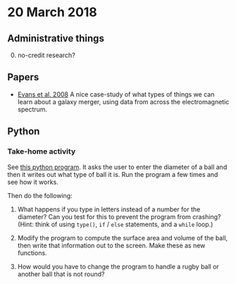 # 20 March 2018

## Administrative things

0. no-credit research?

## Papers

* [Evans et al. 2008](http://adsabs.harvard.edu/abs/2008ApJ...675L..69E) A nice case-study of what types of things we can learn about a galaxy merger, using data from across the electromagnetic spectrum.

## Python

### Take-home activity

See [this python program](20180320/sport_balls.py).
It asks the user to enter the diameter of a ball and then it writes out what type of ball it is.
Run the program a few times and see how it works.

Then do the following:

1. What happens if you type in letters instead of a number for the diameter? Can you test for this to prevent the program from crashing? (Hint: think of using `type()`, `if` / `else` statements, and a `while` loop.)

2. Modify the program to compute the surface area and volume of the ball, then write that information out to the screen. Make these as new functions.

3. How would you have to change the program to handle a rugby ball or another ball that is not round?
